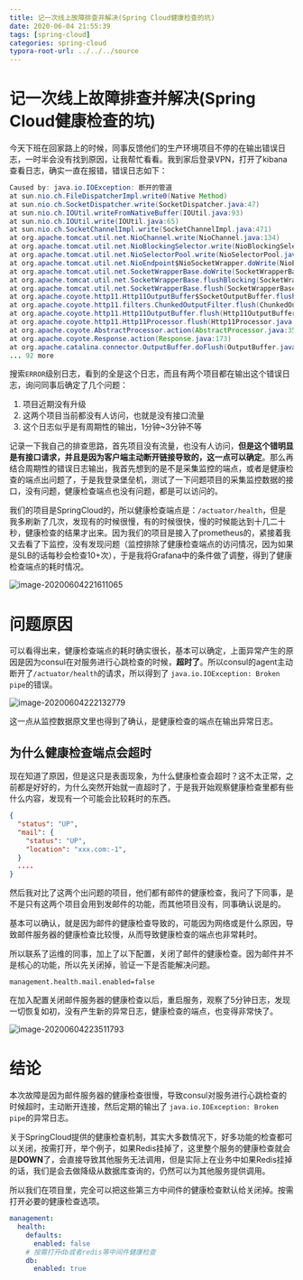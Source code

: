```yaml
---
title: 记一次线上故障排查并解决(Spring Cloud健康检查的坑)
date: 2020-06-04 21:55:39
tags: [spring-cloud]
categories: spring-cloud
typora-root-url: ../../../source
---
```


# 记一次线上故障排查并解决(Spring Cloud健康检查的坑)

今天下班在回家路上的时候，同事反馈他们的生产环境项目不停的在输出错误日志，一时半会没有找到原因，让我帮忙看看。我到家后登录VPN，打开了kibana查看日志，确实一直在报错，错误日志如下：

<!-- more-->

```java
Caused by: java.io.IOException: 断开的管道    
at sun.nio.ch.FileDispatcherImpl.write0(Native Method)    
at sun.nio.ch.SocketDispatcher.write(SocketDispatcher.java:47)    
at sun.nio.ch.IOUtil.writeFromNativeBuffer(IOUtil.java:93)    
at sun.nio.ch.IOUtil.write(IOUtil.java:65)    
at sun.nio.ch.SocketChannelImpl.write(SocketChannelImpl.java:471)    
at org.apache.tomcat.util.net.NioChannel.write(NioChannel.java:134)    
at org.apache.tomcat.util.net.NioBlockingSelector.write(NioBlockingSelector.java:101)    
at org.apache.tomcat.util.net.NioSelectorPool.write(NioSelectorPool.java:157)    
at org.apache.tomcat.util.net.NioEndpoint$NioSocketWrapper.doWrite(NioEndpoint.java:1276)    
at org.apache.tomcat.util.net.SocketWrapperBase.doWrite(SocketWrapperBase.java:670)    
at org.apache.tomcat.util.net.SocketWrapperBase.flushBlocking(SocketWrapperBase.java:607)    
at org.apache.tomcat.util.net.SocketWrapperBase.flush(SocketWrapperBase.java:597)    
at org.apache.coyote.http11.Http11OutputBuffer$SocketOutputBuffer.flush(Http11OutputBuffer.java:646)    
at org.apache.coyote.http11.filters.ChunkedOutputFilter.flush(ChunkedOutputFilter.java:169)    
at org.apache.coyote.http11.Http11OutputBuffer.flush(Http11OutputBuffer.java:252)    
at org.apache.coyote.http11.Http11Processor.flush(Http11Processor.java:1564)    
at org.apache.coyote.AbstractProcessor.action(AbstractProcessor.java:352)    
at org.apache.coyote.Response.action(Response.java:173)    
at org.apache.catalina.connector.OutputBuffer.doFlush(OutputBuffer.java:317)    
... 92 more 
```

搜索`ERROR`级别日志，看到的全是这个日志，而且有两个项目都在输出这个错误日志，询问同事后确定了几个问题：

1. 项目近期没有升级
2. 这两个项目当前都没有人访问，也就是没有接口流量
3. 这个日志似乎是有周期性的输出，1分钟~3分钟不等

记录一下我自己的排查思路，首先项目没有流量，也没有人访问，**但是这个错明显是有接口请求，并且是因为客户端主动断开链接导致的，这一点可以确定**。那么再结合周期性的错误日志输出，我首先想到的是不是采集监控的端点，或者是健康检查的端点出问题了，于是我登录堡垒机，测试了一下问题项目的采集监控数据的接口，没有问题，健康检查端点也没有问题，都是可以访问的。

我们的项目是SpringCloud的，所以健康检查端点是：`/actuator/health`，但是我多刷新了几次，发现有的时候很慢，有的时候很快，慢的时候能达到十几二十秒，健康检查的结果才出来。因为我们的项目是接入了prometheus的，紧接着我又去看了下监控，没有发现问题（监控排除了健康检查端点的访问情况，因为如果是SLB的话每秒会检查10+次），于是我将Grafana中的条件做了调整，得到了健康检查端点的耗时情况。

![image-20200604221611065](/img/spring-cloud/image-20200604221611065.png)

# 问题原因

可以看得出来，健康检查端点的耗时确实很长，基本可以确定，上面异常产生的原因是因为consul在对服务进行心跳检查的时候，**超时了**。所以consul的agent主动断开了`/actuator/health`的请求，所以得到了 `java.io.IOException: Broken pipe`的错误。

![image-20200604222132779](/img/spring-cloud/image-20200604222132779.png)

这一点从监控数据原文里也得到了确认，是健康检查的端点在输出异常日志。

## 为什么健康检查端点会超时

现在知道了原因，但是这只是表面现象，为什么健康检查会超时？这不太正常，之前都是好好的，为什么突然开始就一直超时了，于是我开始观察健康检查里都有些什么内容，发现有一个可能会比较耗时的东西。

```json
{
  "status": "UP",
  "mail": {
    "status": "UP",
    "location": "xxx.com:-1",
  }
  ....
}
```

然后我对比了这两个出问题的项目，他们都有邮件的健康检查，我问了下同事，是不是只有这两个项目会用到发邮件的功能，而其他项目没有，同事确认说是的。

基本可以确认，就是因为邮件的健康检查导致的，可能因为网络或是什么原因，导致邮件服务器的健康检查比较慢，从而导致健康检查的端点也非常耗时。

所以联系了运维的同事，加上了以下配置，关闭了邮件的健康检查。因为邮件并不是核心的功能，所以先关闭掉，验证一下是否能解决问题。

```properties
management.health.mail.enabled=false
```

在加入配置关闭邮件服务器的健康检查以后，重启服务，观察了5分钟日志，发现一切恢复如初，没有产生新的异常日志，健康检查的端点，也变得非常快了。

![image-20200604223511793](/img/spring-cloud/image-20200604223511793.png)



# 结论

本次故障是因为邮件服务器的健康检查很慢，导致consul对服务进行心跳检查的时候超时，主动断开连接，然后定期的输出了 `java.io.IOException: Broken pipe`的异常日志。



关于SpringCloud提供的健康检查机制，其实大多数情况下，好多功能的检查都可以关闭，按需打开，举个例子，如果Redis挂掉了，这里整个服务的健康检查就会是**DOWN**了，会直接导致其他服务无法调用，但是实际上在业务中如果Redis挂掉的话，我们是会去做降级从数据库查询的，仍然可以为其他服务提供调用。

所以我们在项目里，完全可以把这些第三方中间件的健康检查默认给关闭掉。按需打开必要的健康检查选项。

```yaml
management:
  health:
    defaults:
      enabled: false
    # 按需打开db或者redis等中间件健康检查
    db:
      enabled: true
```



